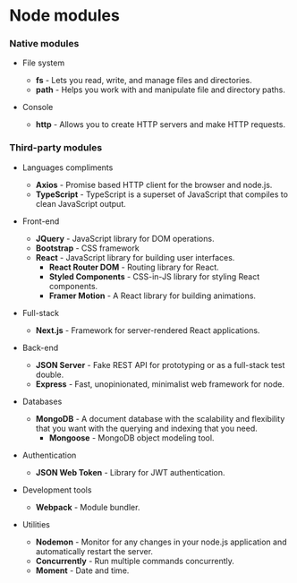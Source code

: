 # Node modules

### Native modules

- File system
    - **fs** - Lets you read, write, and manage files and directories.
    - **path** - Helps you work with and manipulate file and directory paths.

- Console
    - **http** - Allows you to create HTTP servers and make HTTP requests.

### Third-party modules

- Languages compliments
    - **Axios** - Promise based HTTP client for the browser and node.js.
    - **TypeScript** - TypeScript is a superset of JavaScript that compiles to clean JavaScript output.

- Front-end
    - **JQuery** - JavaScript library for DOM operations.
    - **Bootstrap** - CSS framework
    - **React** - JavaScript library for building user interfaces.
        - **React Router DOM** - Routing library for React.
        - **Styled Components** - CSS-in-JS library for styling React components.
        - **Framer Motion** - A React library for building animations.

- Full-stack
    - **Next.js** - Framework for server-rendered React applications.

- Back-end
    - **JSON Server** - Fake REST API for prototyping or as a full-stack test double.
    - **Express** - Fast, unopinionated, minimalist web framework for node.

- Databases
    - **MongoDB** - A document database with the scalability and flexibility that you want with the querying and indexing that you need.
        - **Mongoose** - MongoDB object modeling tool.

- Authentication
    - **JSON Web Token** - Library for JWT authentication.

- Development tools
    - **Webpack** - Module bundler.

- Utilities
    - **Nodemon** - Monitor for any changes in your node.js application and automatically restart the server.
    - **Concurrently** - Run multiple commands concurrently.
    - **Moment** - Date and time.